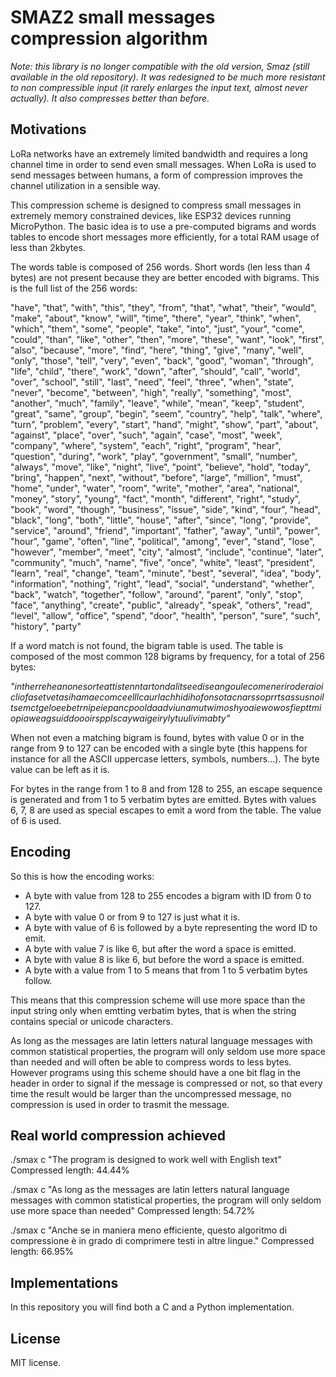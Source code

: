 # SMAZ2 small messages compression algorithm

*Note: this library is no longer compatible with the old version, Smaz (still available in the old repository). It was redesigned to be much more resistant to non compressible input (it rarely enlarges the input text, almost never actually). It also compresses better than before.*

## Motivations

LoRa networks have an extremely limited bandwidth and requires a long
channel time in order to send even small messages. When LoRa is used
to send messages between humans, a form of compression improves the
channel utilization in a sensible way.

This compression scheme is designed to compress small messages in extremely
memory constrained devices, like ESP32 devices running MicroPython.
The basic idea is to use a pre-computed bigrams and words tables to encode
short messages more efficiently, for a total RAM usage of less than
2kbytes.

The words table is composed of 256 words. Short words (len less than 4 bytes)
are not present because they are better encoded with bigrams.
This is the full list of the 256 words:

"have", "that", "with", "this", "they", "from", "that", "what", "their",
"would", "make", "about", "know", "will", "time", "there", "year", "think",
"when", "which", "them", "some", "people", "take", "into", "just", "your",
"come", "could", "than", "like", "other", "then", "more", "these", "want",
"look", "first", "also", "because", "more", "find", "here", "thing", "give",
"many", "well", "only", "those", "tell", "very", "even", "back", "good",
"woman", "through", "life", "child", "there", "work", "down", "after", "should",
"call", "world", "over", "school", "still", "last", "need", "feel", "three",
"when", "state", "never", "become", "between", "high", "really", "something",
"most", "another", "much", "family", "leave", "while", "mean", "keep",
"student", "great", "same", "group", "begin", "seem", "country", "help", "talk",
"where", "turn", "problem", "every", "start", "hand", "might", "show", "part",
"about", "against", "place", "over", "such", "again", "case", "most", "week",
"company", "where", "system", "each", "right", "program", "hear", "question",
"during", "work", "play", "government", "small", "number", "always", "move",
"like", "night", "live", "point", "believe", "hold", "today", "bring", "happen",
"next", "without", "before", "large", "million", "must", "home", "under",
"water", "room", "write", "mother", "area", "national", "money", "story",
"young", "fact", "month", "different", "right", "study", "book", "word",
"though", "business", "issue", "side", "kind", "four", "head", "black",
"long", "both", "little", "house", "after", "since", "long", "provide",
"service", "around", "friend", "important", "father", "away", "until", "power",
"hour", "game", "often", "line", "political", "among", "ever", "stand",
"lose", "however", "member", "meet", "city", "almost", "include", "continue",
"later", "community", "much", "name", "five", "once", "white", "least",
"president", "learn", "real", "change", "team", "minute", "best", "several",
"idea", "body", "information", "nothing", "right", "lead", "social",
"understand", "whether", "back", "watch", "together", "follow", "around",
"parent", "only", "stop", "face", "anything", "create", "public", "already",
"speak", "others", "read", "level", "allow", "office", "spend", "door",
"health", "person", "sure", "such", "history", "party"

If a word match is not found, the bigram table is used. The table is composed of the most common 128 bigrams by frequency, for a total of 256 bytes:

*"intherreheanonesorteattistenntartondalitseediseangoulecomeneriroderaioicliofasetvetasihamaecomceelllcaurlachhidihofonsotacnarssoprrtsassusnoiltsemctgeloeebetrnipeiepancpooldaadviunamutwimoshyoaiewowosfiepttmiopiaweagsuiddoooirspplscaywaigeirylytuulivimabty"*

When not even a matching bigram is found, bytes with value 0 or in the range
from 9 to 127 can be encoded with a single byte (this happens for instance for
all the ASCII uppercase letters, symbols, numbers...). The byte value can be
left as it is.

For bytes in the range from 1 to 8 and from 128 to 255, an escape sequence
is generated and from 1 to 5 verbatim bytes are emitted. Bytes with values
6, 7, 8 are used as special escapes to emit a word from the table. The
value of 6 is used.

## Encoding

So this is how the encoding works:

* A byte with value from 128 to 255 encodes a bigram with ID from 0 to 127.
* A byte with value 0 or from 9 to 127 is just what it is.
* A byte with value of 6 is followed by a byte representing the word ID to emit.
* A byte with value 7 is like 6, but after the word a space is emitted.
* A byte with value 8 is like 6, but before the word a space is emitted.
* A byte with a value from 1 to 5 means that from 1 to 5 verbatim bytes follow.

This means that this compression scheme will use more space than the input
string only when emtting verbatim bytes, that is when the string contains
special or unicode characters.

As long as the messages are latin letters natural language messages with common statistical properties, the program will only seldom use more space than needed and will often be able to compress words to less bytes. However programs using this scheme should have a one bit flag in the header in order to signal if the message is compressed or not, so that every time the result would be larger than the uncompressed message, no compression is used in order to trasmit the message.

## Real world compression achieved

./smax c "The program is designed to work well with English text"
Compressed length: 44.44%

./smax c "As long as the messages are latin letters natural language messages with common statistical properties, the program will only seldom use more space than needed"
Compressed length: 54.72%

./smax c "Anche se in maniera meno efficiente, questo algoritmo di compressione è in grado di comprimere testi in altre lingue."
Compressed length: 66.95%

## Implementations

In this repository you will find both a C and a Python implementation.

## License

MIT license.
